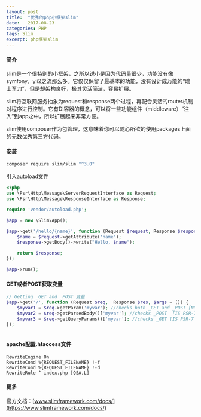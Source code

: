```yaml
---
layout: post
title:  "优秀的php小框架slim"
date:   2017-08-23
categories: PHP
tags: Slim
excerpt: php框架slim 
---
```


#### 简介

slim是一个很特别的小框架，之所以说小是因为代码量很少，功能没有像symfony，yii2之流那么多。它仅仅保留了最基本的功能，没有设计成万能的“瑞士军刀”，但是却架构良好，极其灵活简洁，容易扩展。

slim将互联网服务抽象为request和response两个过程，再配合灵活的router机制对程序进行控制。它有DI容器的概念，可以将一些功能组件（middleware）“注入”到app之中，所以扩展起来非常方便。

slim使用composer作为包管理，这意味着你可以随心所欲的使用packages上面的无数优秀第三方代码。


#### 安装


```bash
composer require slim/slim "^3.0"
```

引入autoload文件

```php
<?php
use \Psr\Http\Message\ServerRequestInterface as Request;
use \Psr\Http\Message\ResponseInterface as Response;

require 'vendor/autoload.php';

$app = new \Slim\App();

$app->get('/hello/{name}', function (Request $request, Response $response) {
    $name = $request->getAttribute('name');
    $response->getBody()->write("Hello, $name");

    return $response;
});

$app->run();
```
#### GET或者POST获取变量

```php
// Getting _GET and _POST 变量
$app->get('/', function (Request $req,  Response $res, $args = []) {
    $myvar1 = $req->getParam('myvar'); //checks both _GET and _POST [NOT PSR-7 Compliant]
    $myvar2 = $req->getParsedBody()['myvar']; //checks _POST  [IS PSR-7 compliant]
    $myvar3 = $req->getQueryParams()['myvar']; //checks _GET [IS PSR-7 compliant]
});



```

#### apache配置.htaccess文件

```
RewriteEngine On
RewriteCond %{REQUEST_FILENAME} !-f
RewriteCond %{REQUEST_FILENAME} !-d
RewriteRule ^ index.php [QSA,L]
```

#### 更多

官方文档：[www.slimframework.com/docs/](https://www.slimframework.com/docs/)